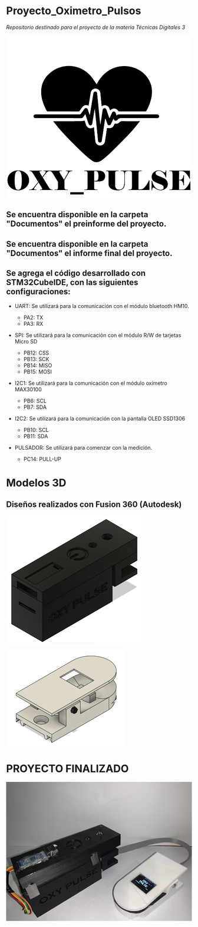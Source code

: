 # **Proyecto_Oximetro_Pulsos**
*Repositorio destinado para el proyecto de la materia Técnicas Digitales 3*

![Image text](https://github.com/santiagoruizvt/Proyecto_Oximetro_Pulsos/blob/main/Documentos/Imagenes/LOGO_OXY_PULSE.jpg)

## Se encuentra disponible en la carpeta "Documentos" el preinforme del proyecto.
## Se encuentra disponible en la carpeta "Documentos" el informe final del proyecto.
## Se agrega el código desarrollado con STM32CubeIDE, con las siguientes configuraciones:

- UART: Se utilizará para la comunicación con el módulo bluetooth HM10.
	- PA2: TX
	- PA3: RX

- SPI: Se utilizará para la comunicación con el módulo R/W de tarjetas Micro SD
	- PB12: CSS
	- PB13: SCK
	- PB14: MISO
	- PB15: MOSI

- I2C1: Se utilizará para la comunicación con el módulo oxímetro MAX30100
	- PB6: SCL
	- PB7: SDA

- I2C2: Se utilizará para la comunicación con la pantalla OLED SSD1306
	- PB10: SCL
	- PB11: SDA

- PULSADOR: Se utilizará para comenzar con la medición.
	- PC14: PULL-UP

# Modelos 3D

## Diseños realizados con Fusion 360 (Autodesk)

![Image text](https://github.com/santiagoruizvt/Proyecto_Oximetro_Pulsos/blob/main/Documentos/Imagenes/Gabinete_Principal.jpg)

![Image text](https://github.com/santiagoruizvt/Proyecto_Oximetro_Pulsos/blob/main/Documentos/Imagenes/Clip_medicion.jpg)

# PROYECTO FINALIZADO

![Image text](https://github.com/santiagoruizvt/Proyecto_Oximetro_Pulsos/blob/main/Documentos/Imagenes/Proyecto_finalizado.jpg)